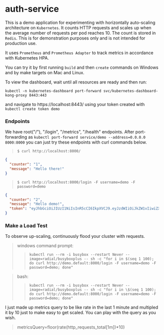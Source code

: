 # auth-service

This is a demo application for experimenting with horizontally auto-scaling architecture on `Kubernetes`.
It counts HTTP requests and scales up when the average number of requests per pod reaches 10.
The count is stored in `Redis`. This is for demonstration purposes only and is not intended for production use.

It uses `Prometheus` and `Prometheus Adapter` to track metrics in accordance with Kubernetes HPA.

You can try it by first running `build` and then `create` commands on Windows and by make targets on Mac and Linux.  

To view the dashboard, wait until all resources are ready and then run:

```shell
kubectl -n kubernetes-dashboard port-forward svc/kubernetes-dashboard-kong-proxy 8443:443
```
and navigate to https://localhost:8443/ using your token created with `kubectl create token demo`  

### Endpoints
We have root("/"), "/login", "/metrics", "/health" endpoints.
After port-forwarding as `kubectl port-forward service/demo --address=0.0.0.0 8000:8000` you can just try these endpoints with curl commands below.
> `$ curl http://localhost:8000/` 
```json
{
  "counter": "1",
  "message": "Hello there!"
}
```

> `$ curl http://localhost:8000/login -F username=demo -F password=demo`
```json
{
  "counter": "2",
  "message": "Hello demo!",
  "token": "eyJhbGciOiJIUzI1NiIsInR5cCI6IkpXVCJ9.eyJzdWIiOiJkZW1vIiwiZXhwIjoxNzI0OTM5Nzc2fQ.KugE9zZzVGXfTnvuYD_u82017-Fb9aSQHn4cS0_AY-o"
}
```

### Make a Load Test
To observe up-scaling, continuously flood your cluster with requests. 
> windows command prompt:
>> `kubectl run --rm -i busybox --restart Never --image=radial/busyboxplus -- sh -c "for i in $(seq 1 100); do curl http://demo.default:8000/login -F username=demo -F password=demo; done"`

> bash:
>> `kubectl run --rm -i busybox --restart Never --image=radial/busyboxplus -- sh -c "for i in \$(seq 1 100); do curl http://demo.default:8000/login -F username=demo -F password=demo; done"`

I just made up metrics query to be like rate in the last 1 minute and multipled it by 10 just to make easy to get scaled. You can play with the query as you wish.

> metricsQuery=floor(rate(http_requests_total[1m])*10)

